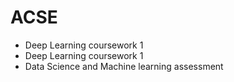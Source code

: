 # ACSE

- Deep Learning coursework 1
- Deep Learning coursework 1
- Data Science and Machine learning assessment

